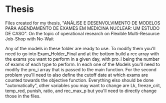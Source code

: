 # Thesis
Files created for my thesis, "ANÁLISE E DESENVOLVIMENTO DE MODELOS PARA AGENDAMENTO DE EXAMES EM MEDICINA NUCLEAR: UM ESTUDO DE CASO". On the topic of operational research on Flexible Multi-Resource Job-Shop with No-Wait

Any of the models in these folder are ready to use. To modify them you'll need to go into Exam_Holder_Final and at the bottom build a rec array with the exams you want to perform in a given day, with pro_i being the number of exams of each type to perform.
In each one of the Models you'll need to modify the pro_i array that is passed to the main function. For the second problem you'll need to also define the cutoff date at which exams are counted towards the objective function.
Everything elso should be done "automatically", other variables you may want to change are Lk, freeze_crit, temp_red, punish, ratio, and rec_max_p but you'll need to directly change those in the files.

